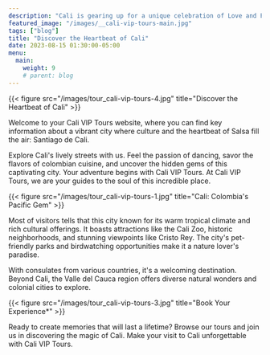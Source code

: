 ```yaml
---
description: "Cali is gearing up for a unique celebration of Love and Friendship on September 15, 2023. This Colombian festivity, full of joy and affection, is a perfect opportunity to enjoy the city and share special moments with your loved ones."
featured_image: "/images/__cali-vip-tours-main.jpg"
tags: ["blog"]
title: "Discover the Heartbeat of Cali"
date: 2023-08-15 01:30:00-05:00
menu:
  main:
    weight: 9
    # parent: blog
---
```


{{< figure src="/images/tour_cali-vip-tours-4.jpg" title="Discover the Heartbeat of Cali" >}}

Welcome to your Cali VIP Tours website, where you can find key information about a vibrant city where culture and the heartbeat of Salsa fill the air: Santiago de Cali.

Explore Cali's lively streets with us. Feel the passion of dancing, savor the flavors of colombian cuisine, and uncover the hidden gems of this captivating city. Your adventure begins with Cali VIP Tours. At Cali VIP Tours, we are your guides to the soul of this incredible place.

{{< figure src="/images/tour_cali-vip-tours-1.jpg" title="Cali: Colombia's Pacific Gem" >}}

Most of visitors tells that this city known for its warm tropical climate and rich cultural offerings. It boasts attractions like the Cali Zoo, historic neighborhoods, and stunning viewpoints like Cristo Rey. The city's pet-friendly parks and birdwatching opportunities make it a nature lover's paradise.

With consulates from various countries, it's a welcoming destination. Beyond Cali, the Valle del Cauca region offers diverse natural wonders and colonial cities to explore.

{{< figure src="/images/tour_cali-vip-tours-3.jpg" title="Book Your Experience*" >}}

Ready to create memories that will last a lifetime? Browse our tours and join us in discovering the magic of Cali. Make your visit to Cali unforgettable with Cali VIP Tours.

